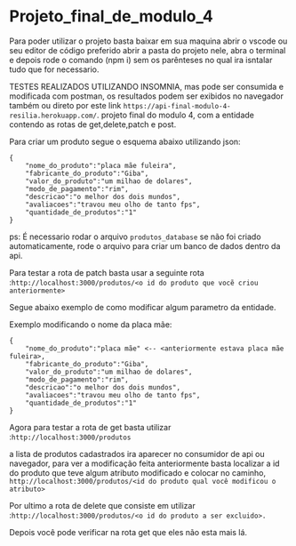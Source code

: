 
# Projeto_final_de_modulo_4
Para poder utilizar o projeto basta baixar em sua maquina abrir o vscode ou seu editor de código preferido abrir a pasta do projeto nele, abra o terminal e depois rode o comando (npm i) sem os 
parênteses no qual ira isntalar tudo que for necessario.

TESTES REALIZADOS UTILIZANDO INSOMNIA, mas pode ser consumida e modificada com postman, os resultados podem ser exibidos no navegador também ou direto por este link ```https://api-final-modulo-4-resilia.herokuapp.com/```. 
projeto final do modulo 4, com a entidade <produtos> contendo as rotas de get,delete,patch e post.

Para criar um produto segue o esquema abaixo utilizando json:
```
{
    "nome_do_produto":"placa mãe fuleira",
    "fabricante_do_produto":"Giba",
    "valor_do_produto":"um milhao de dolares",
    "modo_de_pagamento":"rim",
    "descricao":"o melhor dos dois mundos",
    "avaliacoes":"travou meu olho de tanto fps",
    "quantidade_de_produtos":"1" 
}
```
ps: É necessario rodar o arquivo ```produtos_database``` se não foi criado automaticamente, rode o arquivo para criar um banco de dados dentro da api.

Para testar a rota de patch basta usar a seguinte rota :```http://localhost:3000/produtos/<o id do produto que vocẽ criou anteriormente>``` 

Segue abaixo exemplo de como modificar algum parametro da entidade.

Exemplo modificando o nome da placa mãe:
```
{  
    "nome_do_produto":"placa mãe" <-- <anteriormente estava placa mãe fuleira>,
    "fabricante_do_produto":"Giba",
    "valor_do_produto":"um milhao de dolares",
    "modo_de_pagamento":"rim",
    "descricao":"o melhor dos dois mundos",
    "avaliacoes":"travou meu olho de tanto fps",
    "quantidade_de_produtos":"1"
}
```
Agora para testar a rota de get basta utilizar :```http://localhost:3000/produtos```

a lista de produtos cadastrados ira aparecer no consumidor de api ou navegador, para ver a modificação feita anteriormente basta localizar a id do produto
que teve algum atributo modificado e colocar no caminho, ```http://localhost:3000/produtos/<id do produto qual você modificou o atributo>```

Por ultimo a rota de delete que consiste em utilizar :```http://localhost:3000/produtos/<o id do produto a ser excluido>.```

Depois você pode verificar na rota get que eles não esta mais lá.
